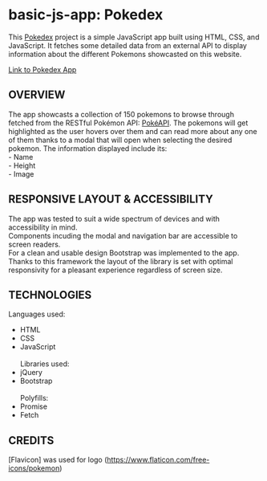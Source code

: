 # basic-js-app: Pokedex

This [Pokedex](file:///C:/Users/laure/Desktop/basic-JS-app/index.html) project is a simple JavaScript app built using HTML, CSS, and JavaScript. It fetches some detailed data from an external API to display information about the different Pokemons showcasted on this website.

[Link to Pokedex App](file:///C:/Users/laure/Desktop/basic-JS-app/index.html)

## OVERVIEW

The app showcasts a collection of 150 pokemons to browse through fetched from the RESTful Pokémon API: [PokéAPI](https://pokeapi.co/). The pokemons will get highlighted as the user hovers over them and can read more about any one of them thanks to a modal that will open when selecting the desired pokemon.
The information displayed include its:
<br> - Name
<br> - Height
<br> - Image
<br>

## RESPONSIVE LAYOUT & ACCESSIBILITY

The app was tested to suit a wide spectrum of devices and with accessibility in mind.
<br>
Components incuding the modal and navigation bar are accessible to screen readers.
<br>
For a clean and usable design Bootstrap was implemented to the app. Thanks to this framework the layout of the library is set with optimal responsivity for a pleasant experience regardless of screen size.

## TECHNOLOGIES

Languages used:
<br>

- HTML
  <br>
- CSS
  <br>
- JavaScript
  <br>
  <br>
  Libraries used:
  <br>
- jQuery
  <br>
- Bootstrap
  <br>
  <br>
  Polyfills:
  <br>
- Promise
  <br>
- Fetch
  <br>

## CREDITS

[Flavicon] was used for logo (https://www.flaticon.com/free-icons/pokemon)
